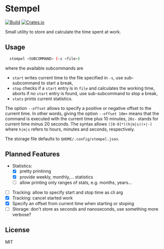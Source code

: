 # Stempel

[![Build](https://img.shields.io/github/workflow/status/KuabeM/stempel/build-master)](https://github.com/KuabeM/stempel/actions?query=workflow%3Abuild-master)
[![Crates.io](https://img.shields.io/crates/v/stempel.svg)](https://crates.io/crates/stempel)

Small utility to store and calculate the time spent at work.

## Usage

```bash
  stempel <SUBCOMMAND> (-s <file>)
```

where the available subcommands are

  - `start` writes current time to the file specified in `-s`, use sub-subcommand to start a break,
  - `stop` checks if a `start` entry is in `file` and calculates the working
    time, aborts if no `start` entry is found, use sub-subcommand to stop a
    break,
  - `stats` prints current statistics.

The option `--offset` allows to specify a positive or negative offset to the
current time. In other words, giving the option `--offset 10m+` means that the
command is executed with the current time plus 10 minutes, `20s-` stands for
current time minus 20 seconds. The syntax allows `([0-9]*)(h|m|s)(+|-)` where
`h|m|s` refers to hours, minutes and seconds, respectively.

The storage file defaults to `$HOME/.config/stempel.json`.

## Planned Features

  - Statistics:
    * [x] pretty printinng
    * [x] provide weekly, monthly,... statistics
    * [ ] allow printing only ranges of stats, e.g. months, years...
  - [ ] Tracking: allow to specify start and stop time as cli arg
  - [x] Tracking: cancel started work
  - [x] Specify an offset from current time when starting or stoping
  - [ ] Storage: don't store as seconds and nanoseconds, use something more verbose?

## License

MIT
